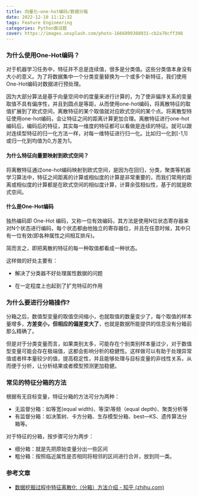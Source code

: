 ```yaml
---
title: 向量化–one-hot编码/数据分箱
date: 2022-12-10 11:12:32
tags: Feature Engineering
categories: Python面试题
cover: https://images.unsplash.com/photo-1666899388931-cb2a70cff398
---
```


### 为什么使用One-Hot编码？

对于机器学习任务中，特征并不总是连续值，很多是分类值。这些分类值本身没有大小的意义。为了将数据集中一个分类变量替换为一个或多个新特征，我们使用One-Hot编码对数据进行预处理。

因为大部分算法是基于向量空间中的度量来进行计算的，为了使非偏序关系的变量取值不具有偏序性，并且到圆点是等距，从而使用one-hot编码，将离散特征的取值扩展到了欧式空间，离散特征的某个取值就对应欧式空间的某个点。将离散型特征使用one-hot编码，会让特征之间的距离计算更加合理。离散特征进行one-hot编码后，编码后的特征，其实每一维度的特征都可以看做是连续的特征。就可以跟对连续型特征的归一化方法一样，对每一维特征进行归一化。比如归一化到[-1,1]或归一化到均值为0,方差为1。

#### 为什么特征向量要映射到欧式空间？

​将离散特征通过one-hot编码映射到欧式空间，是因为在回归，分类，聚类等机器学习算法中，特征之间距离的计算或相似度的计算是非常重要的，而我们常用的距离或相似度的计算都是在欧式空间的相似度计算，计算余弦相似性，基于的就是欧式空间。

#### 什么是One-Hot编码

独热编码即 One-Hot 编码，又称一位有效编码，其方法是使用N位状态寄存器来对N个状态进行编码，每个状态都由他独立的寄存器位，并且在任意时候，其中只有一位有效(即各种属性之间相互排斥)。

简而言之，即把离散的特征的每一种取值都看成一种状态。

这样做的好处主要有：

- 解决了分类器不好处理属性数据的问题

- 在一定程度上也起到了扩充特征的作用

### 为什么要进行分箱操作?

分箱之后，数值型变量的取值空间缩小，也就取值的数量变少了，每个取值的样本量增多，**方差变小，但相应的偏差变大了**，也就是数据所能提供的信息没有分箱前那么精确了。

但是对于分类变量而言，如果类别太多，可能存在个别类别样本量过少，对于数值型变量可能会存在极端值，这都会影响分析的稳健性。这样做可以有助于处理异常值或者样本量较少的值，提高稳定性，并且能够处理与目标变量的非线性关系，从而便于分析，让分析结果或者模型预测更加稳健。

### 常见的特征分箱的方法

根据有无目标变量，特征分箱的方法可分为两种：

- 无监督分箱：如等宽(equal width)、等深\等频（equal depth)、聚类分析等
- 有监督分箱：如决策树、卡方分箱、生存模型分箱、best—KS、遗传算法分箱等。

对于特征的分箱，按步骤可分为两步：

- 细分箱：就是先把原始变量分出一些区间
- 粗分箱：按照临近属性是否相同将相邻的区间进行合并，放到同一类。

### 参考文章

- [数据挖掘过程中特征离散化（分箱）方法介绍 - 知乎 (zhihu.com)](https://zhuanlan.zhihu.com/p/486766553)
